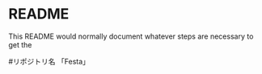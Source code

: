 # README

This README would normally document whatever steps are necessary to get the

#リポジトリ名
「Festa」
